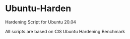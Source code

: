 # Ubuntu-Harden
Hardening Script for Ubuntu 20.04

All scripts are based on CIS Ubuntu Hardening Benchmark
